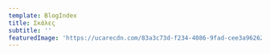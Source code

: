 ```yaml
---
template: BlogIndex
title: Σκάλες
subtitle: ''
featuredImage: 'https://ucarecdn.com/83a3c73d-f234-4086-9fad-cee3a9626230/'
---
```

